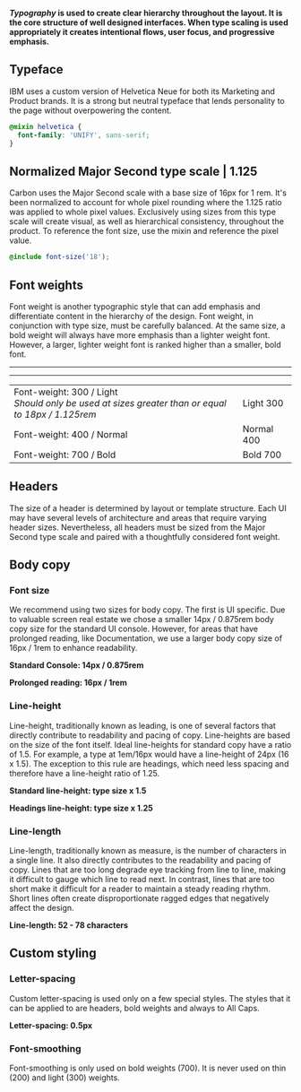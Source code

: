 **_Typography_ is used to create clear hierarchy throughout the layout. It is the core structure of well designed interfaces. When type scaling is used appropriately it creates intentional flows, user focus, and progressive emphasis.**

## Typeface

IBM uses a custom version of Helvetica Neue for both its Marketing and Product brands. It is a strong but neutral typeface that lends personality to the page without overpowering the content.

```scss
@mixin helvetica {
  font-family: 'UNIFY', sans-serif;
}
```

## Normalized Major Second type scale | 1.125

Carbon uses the Major Second scale with a base size of 16px for 1 rem. It's been normalized to account for whole pixel rounding where the 1.125 ratio was applied to whole pixel values. Exclusively using sizes from this type scale will create visual, as well as hierarchical consistency, throughout the product. To reference the font size, use the mixin and reference the pixel value.

```scss
@include font-size('18');
```

<div data-insert-component="TypographyTable"></div>

## Font weights

Font weight is another typographic style that can add emphasis and differentiate content in the hierarchy of the design. Font weight, in conjunction with type size, must be carefully balanced. At the same size, a bold weight will always have more emphasis than a lighter weight font. However, a larger, lighter weight font is ranked higher than a smaller, bold font.

---
***
|  |  |
|--------------|------------|
| Font-weight: 300 / Light <br> _Should only be used at sizes greater than or equal to 18px / 1.125rem_  | Light 300  |
| Font-weight: 400 / Normal | Normal 400 |
| Font-weight: 700 / Bold   | Bold 700   |

## Headers

The size of a header is determined by layout or template structure. Each UI may have several levels of architecture and areas that require varying header sizes. Nevertheless, all headers must be sized from the Major Second type scale and paired with a thoughtfully considered font weight.

## Body copy

### Font size

We recommend using two sizes for body copy. The first is UI specific. Due to valuable screen real estate we chose a smaller 14px / 0.875rem body copy size for the standard UI console. However, for areas that have prolonged reading, like Documentation, we use a larger body copy size of 16px / 1rem to enhance readability.

**Standard Console: 14px / 0.875rem**

**Prolonged reading: 16px / 1rem**

### Line-height

Line-height, traditionally known as leading, is one of several factors that directly contribute to readability and pacing of copy. Line-heights are based on the size of the font itself. Ideal line-heights for standard copy have a ratio of 1.5. For example, a type at 1em/16px would have a line-height of 24px (16 x 1.5). The exception to this rule are headings, which need less spacing and therefore have a line-height ratio of 1.25.

**Standard line-height: type size x 1.5**

**Headings line-height: type size x 1.25**

### Line-length

Line-length, traditionally known as measure, is the number of characters in a single line. It also directly contributes to the readability and pacing of copy. Lines that are too long degrade eye tracking from line to line, making it difficult to gauge which line to read next. In contrast, lines that are too short make it difficult for a reader to maintain a steady reading rhythm. Short lines often create disproportionate ragged edges that negatively affect the design.

**Line-length: 52 - 78 characters**

## Custom styling

### Letter-spacing

Custom letter-spacing is used only on a few special styles. The styles that it can be applied to are headers, bold weights and always to All Caps.

**Letter-spacing: 0.5px**

### Font-smoothing

Font-smoothing is only used on bold weights (700). It is never used on thin (200) and light (300) weights.
